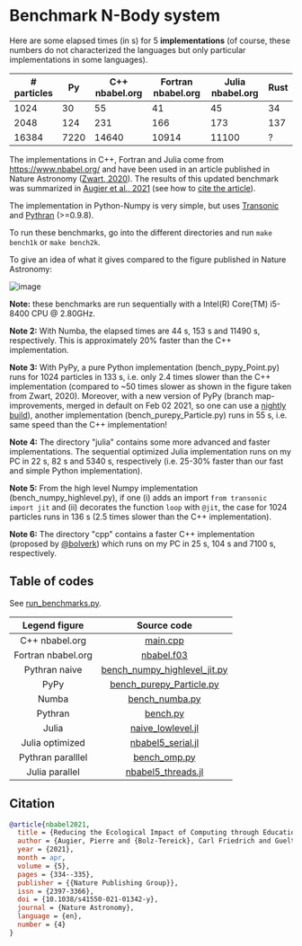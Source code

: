 # Benchmark N-Body system

Here are some elapsed times (in s) for 5 **implementations** (of course, these
numbers do not characterized the languages but only particular implementations
in some languages).

| # particles |   Py | C++ nbabel.org | Fortran nbabel.org | Julia nbabel.org | Rust |
|-------------|------|----------------|--------------------|------------------|------|
|     1024    |   30 |      55        |         41         |        45        |   34 |
|     2048    |  124 |     231        |        166         |       173        |  137 |
|    16384    | 7220 |   14640        |      10914         |     11100        |    ? |

The implementations in C++, Fortran and Julia come from https://www.nbabel.org/
and have been used in an article published in Nature Astronomy
([Zwart, 2020](https://arxiv.org/pdf/2009.11295.pdf)). The results of this
updated benchmark was summarized in [Augier et al., 2021](https://rdcu.be/ciO0J)
(see how to [cite the article](#Citation)).

The implementation in Python-Numpy is very simple, but uses
[Transonic](https://transonic.readthedocs.io) and
[Pythran](https://pythran.readthedocs.io) (>=0.9.8).

To run these benchmarks, go into the different directories and run `make
bench1k` or `make bench2k`.

To give an idea of what it gives compared to the figure published in Nature Astronomy:

![image](https://raw.githubusercontent.com/paugier/nbabel/master/py/fig/fig_ecolo_impact_transonic.png)

**Note:** these benchmarks are run sequentially with a Intel(R) Core(TM)
i5-8400 CPU @ 2.80GHz.

**Note 2:** With Numba, the elapsed times are 44 s, 153 s and 11490 s,
respectively. This is approximately 20% faster than the C++ implementation.

**Note 3:** With PyPy, a pure Python implementation (bench_pypy_Point.py) runs
for 1024 particles in 133 s, i.e. only 2.4 times slower than the C++
implementation (compared to ~50 times slower as shown in the figure taken from
Zwart, 2020). Moreover, with a new version of PyPy (branch map-improvements,
merged in default on Feb 02 2021, so one can use a [nightly
build](https://buildbot.pypy.org/nightly/py3.7/)), another implementation
(bench_purepy_Particle.py) runs in 55 s, i.e. same speed than the C++
implementation!

**Note 4:** The directory "julia" contains some more advanced and faster
implementations. The sequential optimized Julia implementation runs on my PC in
22 s, 82 s and 5340 s, respectively (i.e. 25-30% faster than our fast and
simple Python implementation).

**Note 5:** From the high level Numpy implementation
(bench_numpy_highlevel.py), if one (i) adds an import `from transonic import
jit` and (ii) decorates the function `loop` with `@jit`, the case for 1024
particles runs in 136 s (2.5 times slower than the C++ implementation).

**Note 6:** The directory "cpp" contains a faster C++ implementation (proposed
by [@bolverk](https://github.com/paugier/nbabel/pull/16)) which runs on my PC
in 25 s, 104 s and 7100 s, respectively.

## Table of codes

See [run_benchmarks.py](https://github.com/paugier/nbabel/blob/reply-zwart2020/power/run_benchmarks.py).

|   Legend figure    |        Source code                            |
|:------------------:|:---------------------------------------------:|
|   C++ nbabel.org   | [main.cpp][main.cpp]                          |
| Fortran nbabel.org | [nbabel.f03][nbabel.f03]                      |
|   Pythran naive    | [bench_numpy_highlevel_jit.py][pythran-naive] |
|        PyPy        | [bench_purepy_Particle.py][purepy_Particle]   |
|        Numba       | [bench_numba.py][bench_numba.py]              |
|       Pythran      | [bench.py][bench.py]                          |
|        Julia       | [naive_lowlevel.jl][naive_lowlevel.jl]        |
|   Julia optimized  | [nbabel5_serial.jl][nbabel5_serial.jl]        |
|  Pythran paralllel | [bench_omp.py][bench_omp.py]                  |
|   Julia parallel   | [nbabel5_threads.jl][nbabel5_threads.jl]      |

[main.cpp]:   https://github.com/paugier/nbabel/blob/reply-zwart2020/cpp/main.cpp
[nbabel.f03]: https://github.com/paugier/nbabel/blob/reply-zwart2020/fortran/nbabel.f03
[pythran-naive]: https://github.com/paugier/nbabel/blob/reply-zwart2020/py/bench_numpy_highlevel_jit.py
[purepy_Particle]: https://github.com/paugier/nbabel/blob/reply-zwart2020/py/bench_purepy_Particle.py
[bench_numba.py]: https://github.com/paugier/nbabel/blob/reply-zwart2020/py/bench_numba.py
[bench.py]: https://github.com/paugier/nbabel/blob/reply-zwart2020/py/bench.py
[naive_lowlevel.jl]: https://github.com/paugier/nbabel/blob/reply-zwart2020/julia/naive_lowlevel.jl
[nbabel5_serial.jl]: https://github.com/paugier/nbabel/blob/reply-zwart2020/julia/nbabel5_serial.jl
[bench_omp.py]: https://github.com/paugier/nbabel/blob/reply-zwart2020/py/bench_omp.py
[nbabel5_threads.jl]: https://github.com/paugier/nbabel/blob/reply-zwart2020/julia/nbabel5_threads.jl

## Citation

```bib
@article{nbabel2021,
  title = {Reducing the Ecological Impact of Computing through Education and {{Python}} Compilers},
  author = {Augier, Pierre and {Bolz-Tereick}, Carl Friedrich and Guelton, Serge and Mohanan, Ashwin Vishnu},
  year = {2021},
  month = apr,
  volume = {5},
  pages = {334--335},
  publisher = {{Nature Publishing Group}},
  issn = {2397-3366},
  doi = {10.1038/s41550-021-01342-y},
  journal = {Nature Astronomy},
  language = {en},
  number = {4}
}
```
